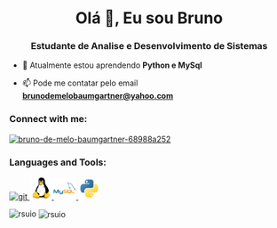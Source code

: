 <h1 align="center">Olá 👋, Eu sou Bruno</h1>
<h3 align="center">Estudante de Analise e Desenvolvimento de Sistemas</h3>

- 🌱 Atualmente estou aprendendo **Python e MySql**

- 📫 Pode me contatar pelo email **brunodemelobaumgartner@yahoo.com**

<h3 align="left">Connect with me:</h3>
<p align="left">
<a href="https://linkedin.com/in/bruno-de-melo-baumgartner-68988a252" target="blank"><img align="center" src="https://raw.githubusercontent.com/rahuldkjain/github-profile-readme-generator/master/src/images/icons/Social/linked-in-alt.svg" alt="bruno-de-melo-baumgartner-68988a252" height="30" width="40" /></a>
</p>

<h3 align="left">Languages and Tools:</h3>
<p align="left"> <a href="https://git-scm.com/" target="_blank" rel="noreferrer"> <img src="https://www.vectorlogo.zone/logos/git-scm/git-scm-icon.svg" alt="git" width="40" height="40"/> </a> <a href="https://www.linux.org/" target="_blank" rel="noreferrer"> <img src="https://raw.githubusercontent.com/devicons/devicon/master/icons/linux/linux-original.svg" alt="linux" width="40" height="40"/> </a> <a href="https://www.mysql.com/" target="_blank" rel="noreferrer"> <img src="https://raw.githubusercontent.com/devicons/devicon/master/icons/mysql/mysql-original-wordmark.svg" alt="mysql" width="40" height="40"/> </a> <a href="https://www.python.org" target="_blank" rel="noreferrer"> <img src="https://raw.githubusercontent.com/devicons/devicon/master/icons/python/python-original.svg" alt="python" width="40" height="40"/> </a> </p>

<p><img align="left" src="https://github-readme-stats.vercel.app/api/top-langs?username=rsuio&show_icons=true&theme=tokyonight&locale=en&layout=compact" alt="rsuio" /></p>

<p>&nbsp;<img align="center" src="https://github-readme-stats.vercel.app/api?username=rsuio&show_icons=true&theme=dracula&locale=en" alt="rsuio" /></p>
